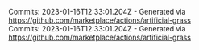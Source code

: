 Commits: 2023-01-16T12:33:01.204Z - Generated via https://github.com/marketplace/actions/artificial-grass
<br>
Commits: 2023-01-16T12:33:01.204Z - Generated via https://github.com/marketplace/actions/artificial-grass
<br>
